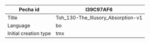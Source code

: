 |Pecha id | I39C97AF6
| --- | --- 
|Title | Toh_130-The_Illusory_Absorption-v1 
|Language | bo
|Initial creation type | tmx